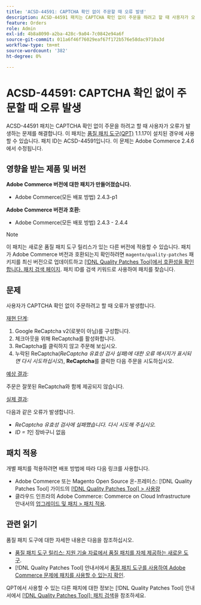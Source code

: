 ```yaml
---
title: 'ACSD-44591: CAPTCHA 확인 없이 주문할 때 오류 발생'
description: ACSD-44591 패치는 CAPTCHA 확인 없이 주문을 하려고 할 때 사용자가 오류가 발생하는 문제를 해결합니다.
feature: Orders
role: Admin
exl-id: 4b8a8090-a2ba-428c-9a04-7c0842e94a6f
source-git-commit: 011a6f46f76029eaf67f172b576e58dac9710a3d
workflow-type: tm+mt
source-wordcount: '382'
ht-degree: 0%

---
```


# ACSD-44591: CAPTCHA 확인 없이 주문할 때 오류 발생

ACSD-44591 패치는 CAPTCHA 확인 없이 주문을 하려고 할 때 사용자가 오류가 발생하는 문제를 해결합니다.
이 패치는 [품질 패치 도구(QPT)](https://experienceleague.adobe.com/en/docs/commerce-operations/tools/quality-patches-tool/quality-patches-tool-to-self-serve-quality-patches) 1.1.17이 설치된 경우에 사용할 수 있습니다. 패치 ID는 ACSD-44591입니다. 이 문제는 Adobe Commerce 2.4.6에서 수정됩니다.

## 영향을 받는 제품 및 버전

**Adobe Commerce 버전에 대한 패치가 만들어졌습니다.**

* Adobe Commerce(모든 배포 방법) 2.4.3-p1

**Adobe Commerce 버전과 호환:**

* Adobe Commerce(모든 배포 방법) 2.4.3 - 2.4.4

>[!NOTE]
>
>이 패치는 새로운 품질 패치 도구 릴리스가 있는 다른 버전에 적용할 수 있습니다. 패치가 Adobe Commerce 버전과 호환되는지 확인하려면 `magento/quality-patches` 패키지를 최신 버전으로 업데이트하고 [[!DNL Quality Patches Tool]에서 호환성을 확인합니다. 패치 검색 페이지](https://experienceleague.adobe.com/en/docs/commerce-operations/tools/quality-patches-tool/quality-patches-tool-to-self-serve-quality-patches). 패치 ID를 검색 키워드로 사용하여 패치를 찾습니다.

## 문제

사용자가 CAPTCHA 확인 없이 주문하려고 할 때 오류가 발생합니다.

<u>재현 단계</u>:

1. Google ReCaptcha v2(로봇이 아님)를 구성합니다.
1. 체크아웃을 위해 ReCaptcha를 활성화합니다.
1. ReCaptcha를 클릭하지 않고 주문해 보십시오.
1. 누락된 ReCaptcha(*ReCaptcha 유효성 검사 실패)에 대한 오류 메시지가 표시되면 다시 시도하십시오*), **ReCaptcha**&#x200B;를 클릭한 다음 주문을 시도하십시오.

<u>예상 결과</u>:

주문은 잘못된 ReCaptcha와 함께 제공되지 않습니다.

<u>실제 결과</u>:

다음과 같은 오류가 발생합니다.

* *ReCaptcha 유효성 검사에 실패했습니다. 다시 시도해 주십시오.*
* *ID = 1*&#x200B;인 장바구니 없음

## 패치 적용

개별 패치를 적용하려면 배포 방법에 따라 다음 링크를 사용합니다.

* Adobe Commerce 또는 Magento Open Source 온-프레미스: [!DNL Quality Patches Tool] 가이드의 [[!DNL Quality Patches Tool] > 사용량](/help/tools/quality-patches-tool/usage.md)
* 클라우드 인프라의 Adobe Commerce: Commerce on Cloud Infrastructure 안내서의 [업그레이드 및 패치 > 패치 적용](https://experienceleague.adobe.com/docs/commerce-cloud-service/user-guide/develop/upgrade/apply-patches.html).

## 관련 읽기

품질 패치 도구에 대한 자세한 내용은 다음을 참조하십시오.

* [품질 패치 도구 릴리스: 지원 기술 자료에서 품질 패치를 자체 제공하는 새로운 도구](https://experienceleague.adobe.com/en/docs/commerce-operations/tools/quality-patches-tool/quality-patches-tool-to-self-serve-quality-patches).
* [!DNL Quality Patches Tool] 안내서에서 [품질 패치 도구를 사용하여 Adobe Commerce 문제에 패치를 사용할 수 있는지 확인](/help/tools/quality-patches-tool/patches-available-in-qpt/check-patch-for-magento-issue-with-magento-quality-patches.md).

QPT에서 사용할 수 있는 다른 패치에 대한 정보는 [!DNL Quality Patches Tool] 안내서에서 [[!DNL Quality Patches Tool]: 패치 검색](https://experienceleague.adobe.com/tools/commerce-quality-patches/index.html)을 참조하세요.
